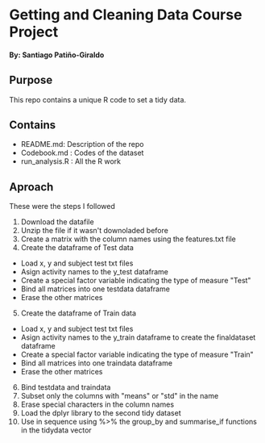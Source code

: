 # Getting and Cleaning Data Course Project
#### By: Santiago Patiño-Giraldo

## Purpose
This repo contains a unique R code to set a tidy data.

## Contains
* README.md: Description of the repo
* Codebook.md : Codes of the dataset
* run_analysis.R : All the R work

## Aproach
These were the steps I followed
1. Download the datafile
2. Unzip the file if it wasn't downoladed before
3. Create a matrix with the column names using the features.txt file
4. Create the dataframe of Test data
* Load x, y and subject test txt files
* Asign activity names to the y_test dataframe
* Create a special factor variable indicating the type of measure "Test"
* Bind all matrices into one testdata dataframe
* Erase the other matrices
5. Create the dataframe of Train data
* Load x, y and subject test txt files
* Asign activity names to the y_train dataframe to create the finaldataset dataframe
* Create a special factor variable indicating the type of measure "Train"
* Bind all matrices into one traindata dataframe
* Erase the other matrices
6. Bind testdata and traindata
7. Subset only the columns with "means" or "std" in the name
8. Erase special characters in the column names
9. Load the dplyr library to the second tidy dataset
10. Use in sequence using %>% the group_by and summarise_if functions in the tidydata vector
